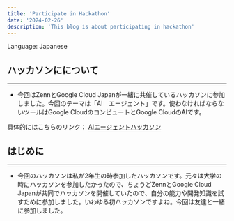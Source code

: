 ```yaml
---
title: 'Participate in Hackathon'
date: '2024-02-26'
description: 'This blog is about participating in hackathon'
---
```


Language: Japanese

## ハッカソンにについて
----

- 今回はZennとGoogle Cloud Japanが一緒に共催しているハッカソンに参加しました。今回のテーマは「AI　エージェント」です。使わなければならないツールはGoogle CloudのコンピュートとGoogle CloudのAIです。


具体的にはこちらのリンク：
[AIエージェントハッカソン](https://zenn.dev/hackathons/2024-google-cloud-japan-ai-hackathon)

## はじめに
----

- 今回のハッカソンは私が2年生の時参加したハッカソンです。元々は大学の時にハッカソンを参加したかったので、ちょうどZennとGoogle Cloud　Japanが共同でハッカソンを開催していたので、自分の能力や開発知識を試すために参加しました。いわゆる初ハッカソンですよね。今回は友達と一緒に参加しました。


